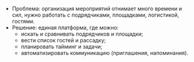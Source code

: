 - Проблема: организация мероприятий отнимает много времени и сил, нужно работать с подрядчиками, площадками, логистикой, гостями.
- Решение: единая платформа, где можно:
    - искать и сравнивать подрядчиков и площадки;    
    - вести список гостей и рассадку;
    - планировать тайминг и задачи;
    - автоматизировать коммуникацию (приглашения, напоминания).